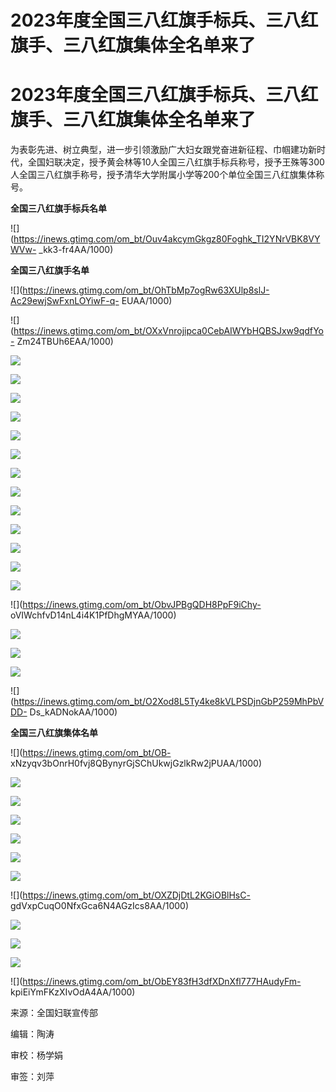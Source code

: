 # 2023年度全国三八红旗手标兵、三八红旗手、三八红旗集体全名单来了

# 2023年度全国三八红旗手标兵、三八红旗手、三八红旗集体全名单来了

为表彰先进、树立典型，进一步引领激励广大妇女跟党奋进新征程、巾帼建功新时代，全国妇联决定，授予黄会林等10人全国三八红旗手标兵称号，授予王殊等300人全国三八红旗手称号，授予清华大学附属小学等200个单位全国三八红旗集体称号。

**全国三八红旗手标兵名单**

![](https://inews.gtimg.com/om_bt/Ouv4akcymGkgz80Foghk_TI2YNrVBK8VYWVw-
_kk3-fr4AA/1000)

**全国三八红旗手名单**

![](https://inews.gtimg.com/om_bt/OhTbMp7ogRw63XUlp8slJ-Ac29ewjSwFxnLOYiwF-q-
EUAA/1000)

![](https://inews.gtimg.com/om_bt/OXxVnrojipca0CebAIWYbHQBSJxw9qdfYo-
Zm24TBUh6EAA/1000)

![](https://inews.gtimg.com/om_bt/OjHj1juQkxppzgIBklUFdwriFl_K4FIAZ3uLzYxzpHgbkAA/1000)

![](https://inews.gtimg.com/om_bt/OwnoI2UYy1M8QEnEQPD7JMEuZ5sUlJ3tj7ah2z-VOQQpUAA/1000)

![](https://inews.gtimg.com/om_bt/OLQVCf8_2bh5Mfc4uenI3uoNmtYPHAthGYYYk4q0utmaIAA/1000)

![](https://inews.gtimg.com/om_bt/O3Oxj0TY2As5NjkhfR2LyYz4TwPN0tVtmQkSXJXb56ISEAA/1000)

![](https://inews.gtimg.com/om_bt/OZvWC3nOzV54nG2mN6xVkheU0eEP912PUCFpBSI29JdpMAA/1000)

![](https://inews.gtimg.com/om_bt/Oo46ecxl1696Bc59dPfnUeLPLD3032qA3bUPMjzZjS-5cAA/1000)

![](https://inews.gtimg.com/om_bt/OJyRbho1UYjr6bp24IGx9oNwhabWBw0EuhJj_IrJBwC58AA/1000)

![](https://inews.gtimg.com/om_bt/OLGPcl-2E8enQjwAJbUMtqN_CRrnXRSDFIsO3KoHkhfhcAA/1000)

![](https://inews.gtimg.com/om_bt/OjSc0q12yuq8ybcd8u97yefIBNdGd54yw6tNJJV6gei54AA/1000)

![](https://inews.gtimg.com/om_bt/O1ZLXZVEY16q2yPDoxBgwn4VIQP6iZ7e2RZlLDQ5PXcE4AA/1000)

![](https://inews.gtimg.com/om_bt/O7gMf_Uat097hNbkvGoJgd36d0bNC3H0iuAj9nyUpgFOEAA/1000)

![](https://inews.gtimg.com/om_bt/OPNolQpcoIYKt3IdrhZC9mnlVpMvHiJBuY4E-bKPGUfo8AA/1000)

![](https://inews.gtimg.com/om_bt/OyH1v21Y6TmP1HWawEoUJqFevbe1hszEGUvEpiTkyrtMsAA/1000)

![](https://inews.gtimg.com/om_bt/ObvJPBgQDH8PpF9iChy-
oVIWchfvD14nL4i4K1PfDhgMYAA/1000)

![](https://inews.gtimg.com/om_bt/OPiGFy16L1ZgEsKkqAWv9g-Akl2BXCMjYT4n7FW3K4ZRoAA/1000)

![](https://inews.gtimg.com/om_bt/OH9jaNYDNC3AtmW8j2y4jDAwyHcMv47fNCf4pBEkO_k8YAA/1000)

![](https://inews.gtimg.com/om_bt/OLnjxRWid14U6ctQT3YS0TyEgft3Aukps21BafqB_87F0AA/1000)

![](https://inews.gtimg.com/om_bt/O2Xod8L5Ty4ke8kVLPSDjnGbP259MhPbVDD-
Ds_kADNokAA/1000)

**全国三八红旗集体名单**

![](https://inews.gtimg.com/om_bt/OB-
xNzyqv3bOnrH0fvj8QBynyrGjSChUkwjGzlkRw2jPUAA/1000)

![](https://inews.gtimg.com/om_bt/Ow844mVlrS8YshGP77f1z2pMZOll9HF8dUYXcGFhT1lykAA/1000)

![](https://inews.gtimg.com/om_bt/OzJZeJaNRiiu6pZuDmsZglnjTavX628XGEssiPyQz-8OQAA/1000)

![](https://inews.gtimg.com/om_bt/OrXlgpeumP35YhRCyUDa3CBPbMVhTJwpTWPJ3UISmmXi8AA/1000)

![](https://inews.gtimg.com/om_bt/OcALSACaOwX1rNpSVbfikEfC97rElYYl26YQjx9yWTwKAAA/1000)

![](https://inews.gtimg.com/om_bt/OxAadARxc3JQSHlNrd918poZUpGNOs0GtXDx702Cwfc4QAA/1000)

![](https://inews.gtimg.com/om_bt/Oe8vpYsEdGCt3IAFCbzDxTV3pDtlQLUi3UR8GTQmRo1OgAA/1000)

![](https://inews.gtimg.com/om_bt/OXZDjDtL2KGiOBlHsC-
gdVxpCuqO0NfxGca6N4AGzIcs8AA/1000)

![](https://inews.gtimg.com/om_bt/OiHpeccWqf3oRP1pOOH1Vxzk_ugSuBJuUTny2Xv-2cKv4AA/1000)

![](https://inews.gtimg.com/om_bt/OsY-T0Igfe69mLHVaJ-67fAzsjmYokXyPA9dPgi5hpCFEAA/1000)

![](https://inews.gtimg.com/om_bt/OsbeDxp2YrOv8gsie7Wfr67cJIyCJmnmvTuldiM9uL6-sAA/1000)

![](https://inews.gtimg.com/om_bt/ObEY83fH3dfXDnXfl777HAudyFm-
kpiEiYmFKzXIvOdA4AA/1000)

来源：全国妇联宣传部

编辑：陶涛

审校：杨学娟

审签：刘萍

